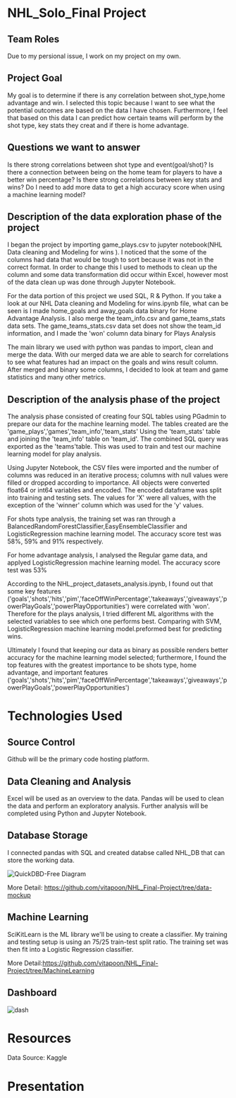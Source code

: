 # NHL_Solo_Final Project

## Team Roles
Due to my persional issue, I work on my project on my own.

## Project Goal

My goal is to determine if there is any correlation between shot_type,home advantage and win.  I selected this topic because I want to see what the potential outcomes are based on the data I have chosen. Furthermore, I feel that based on this data I can predict how certain teams will perform by the shot type, key stats they creat and if there is home advantage.

## Questions we want to answer

Is there strong correlations between shot type and event(goal/shot)?
Is there a connection between being on the home team for  players to have a better win percentage?
Is there strong correlations between key stats and wins?
Do I need to add more data to get a high accuracy score when using a machine learning model?


## Description of the data exploration phase of the project

I began the project by importing game_plays.csv to jupyter notebook(NHL Data cleaning and Modeling for wins
). I noticed that the some of the  columns had data that would be tough to sort because it was not in the correct format. In order to change this I used to methods to clean up the column and some data transformation did occur within Excel, however most of the data clean up was done through Jupyter Notebook. 

For the data portion of this project we used SQL, R & Python. If you take a look at our NHL Data cleaning and Modeling for wins.ipynb file, what can be seen is I made home_goals and away_goals data binary for Home Advantage Analysis. I also merge the team_info.csv and game_teams_stats data sets.  The game_teams_stats.csv data set does not  show the team_id information, and I made the 'won' column data binary for Plays Analysis

The main library we used with python was pandas to import, clean and merge the data. With our merged data we are able to search for correlations to see what features had an impact on the goals and wins result column. After merged and  binary some columns, I decided to look at team and game statistics and many other metrics.


## Description of the analysis phase of the project

The analysis phase consisted of creating four SQL tables using PGadmin to prepare our data for the machine learning model. The tables created are the 'game_plays','games','team_info','team_stats' Using the 'team_stats' table and joining the 'team_info' table on 'team_id'. The combined SQL query was exported as the 'teams'table. This was used to train and test our machine learning model for play analysis.

Using Jupyter Notebook, the CSV files were imported and the number of columns was reduced in an iterative process; columns with null values were filled or dropped according to importance. All objects were converted float64 or int64 variables and encoded. The encoded dataframe was split into training and testing sets. The values for 'X' were all values, with the exception of the 'winner' column which was used for the 'y' values.

For shots type analysis, the training set was ran through a BalancedRandomForestClassifier,EasyEnsembleClassifier and LogisticRegression machine learning model. The accuracy score test was 58%, 59% and 91% respectively.

For home advantage analysis, I analysed the Regular game data, and applyed LogisticRegression machine learning model. The accuracy score test was 53%

According to the NHL_project_datasets_analysis.ipynb, I found out that some key features ('goals','shots','hits','pim','faceOffWinPercentage','takeaways','giveaways','powerPlayGoals','powerPlayOpportunities') were correlated with 'won'. Therefore for the plays analysis, I tried different ML algorithms with the selected variables to see which one performs best. Comparing with SVM, LogisticRegression machine learning model.preformed best for predicting wins.

Ultimately I found that keeping our data as binary as possible renders better accuracy for the machine learning model selected; furthermore, I found the top features with the greatest importance to be shots type, home advantage, and important features
('goals','shots','hits','pim','faceOffWinPercentage','takeaways','giveaways','powerPlayGoals','powerPlayOpportunities')


# Technologies Used

## Source Control
Github will be the primary code hosting platform.

## Data Cleaning and Analysis
Excel will be used as an overview to the data. Pandas will be used to clean the data and perform an exploratory analysis. Further analysis will be completed using Python and Jupyter Notebook.

## Database Storage
I connected pandas with SQL and created databse called NHL_DB that can store the working data.

![QuickDBD-Free Diagram](https://user-images.githubusercontent.com/71739110/110926037-dc3bc080-835e-11eb-8fbc-edad464d0973.png)

More Detail: https://github.com/vitapoon/NHL_Final-Project/tree/data-mockup

## Machine Learning
SciKitLearn is the ML library we'll be using to create a classifier. My training and testing setup is using an 75/25 train-test split ratio. The training set was then fit into a Logistic Regression classifier.

More Detail:https://github.com/vitapoon/NHL_Final-Project/tree/MachineLearning

## Dashboard
![dash](https://user-images.githubusercontent.com/71739110/111620159-4e117f80-8821-11eb-8b0d-509cad5ae051.png)

# Resources
Data Source: Kaggle

# Presentation



